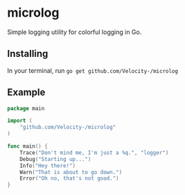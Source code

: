 # microlog
Simple logging utility for colorful logging in Go.

## Installing
In your terminal, run `go get github.com/Velocity-/microlog`

## Example
```go
package main

import (
    "github.com/Velocity-/microlog"
)

func main() {
    Trace("Don't mind me, I'm just a %q.", "logger")
    Debug("Starting up...")
    Info("Hey there!")
    Warn("That is about to go down.")
    Error("Oh no, that's not good.")
}
```
